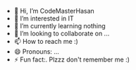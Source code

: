 - 👋 Hi, I’m CodeMasterHasan
- 👀 I’m interested in IT
- 🌱 I’m currently learning nothing
- 💞️ I’m looking to collaborate on ...
- 📫 How to reach me :)
- 😄 Pronouns: ...
- ⚡ Fun fact:. Plzzz don't remember me :)

<!---
Hasan-tech-stack/Hasan-tech-stack is a ✨ special ✨ repository because its `README.md` (this file) appears on your GitHub profile.
You can click the Preview link to take a look at your changes.
--->
